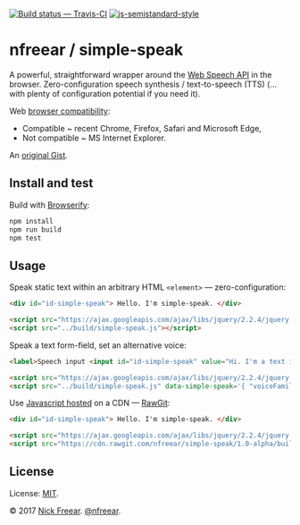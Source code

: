 
[![Build status — Travis-CI][travis-icon]][travis]
[![js-semistandard-style][semi-icon]][semi]


# nfreear / simple-speak

A powerful, straightforward wrapper around the [Web Speech API][w3c] in the browser.
Zero-configuration speech synthesis / text-to-speech (TTS)
(... with plenty of configuration potential if you need it).

Web [browser compatibility][caniuse]:

* Compatible ~ recent Chrome, Firefox, Safari and Microsoft Edge,
* Not compatible ~ MS Internet Explorer.

An [original Gist][gist].

## Install and test

Build with [Browserify][]:

```sh
npm install
npm run build
npm test
```

## Usage

Speak static text within an arbitrary HTML `<element>` — zero-configuration:

```html
<div id="id-simple-speak"> Hello. I'm simple-speak. </div>

<script src="https://ajax.googleapis.com/ajax/libs/jquery/2.2.4/jquery.min.js"></script>
<script src="../build/simple-speak.js"></script>
```

Speak a text form-field, set an alternative voice:

```html
<label>Speech input <input id="id-simple-speak" value="Hi. I'm a text input box!"></label>

<script src="https://ajax.googleapis.com/ajax/libs/jquery/2.2.4/jquery.min.js"></script>
<script src="../build/simple-speak.js" data-simple-speak='{ "voiceFamily": "Vicki" }'></script>
```

Use [Javascript hosted][rel] on a CDN — [RawGit][]:

```html
<div id="id-simple-speak"> Hello. I'm simple-speak. </div>

<script src="https://ajax.googleapis.com/ajax/libs/jquery/2.2.4/jquery.min.js"></script>
<script src="https://cdn.rawgit.com/nfreear/simple-speak/1.0-alpha/build/simple-speak.js"></script>
```


## License

License: [MIT][].

© 2017 [Nick Freear][blog]. [@nfreear][].


[gh]: https://github.com/nfreear/simple-speak
[rel]: https://github.com/nfreear/simple-speak/releases "Work-in-progress! (Tagged release/ version.)"
[@nfreear]: https://twitter.com/nfreear "Twitter: @nfreear"
[blog]: http://nick.freear.org.uk "Nick Freear's blog"
[moz]: https://developer.mozilla.org/en-US/docs/Web/API/SpeechSynthesis
[w3c]: https://dvcs.w3.org/hg/speech-api/raw-file/tip/webspeechapi.html
  "Web Speech API Specification (W3C). Editor's Draft: 6 June 2014."
[gist]: https://gist.github.com/nfreear/3e6255fe4283353e8aa2f62094ae91c9 "Gist: simple-speak.proto.js"
[gist-v]: https://gist.github.com/nfreear/4de02b347d61cb3650b89e11162d7d6a "Gist: get-voices.js.html"
[Browserify]: https://github.com/substack/browserify-handbook#introduction
[RawGit]: https://rawgit.com/
  "Serves Git files with the correct mime-type; content delivery network (CDN)"
[MIT]: https://nfreear.mit-license.org/2017#!-simple-speak "MIT License"
[caniuse]: https://caniuse.com/#feat=speech-synthesis "Check browser compatibility (caniuse)."
[travis]: https://travis-ci.org/nfreear/simple-speak
[travis-icon]: https://api.travis-ci.org/nfreear/simple-speak.svg
  "Build status – Travis-CI (NPM/eslint)"
[semi]: https://github.com/Flet/semistandard
[semi-icon]: https://img.shields.io/badge/code%20style-semistandard-brightgreen.svg?style=flat-square
  "Javascript coding style — 'semistandard'"

[End]: //
